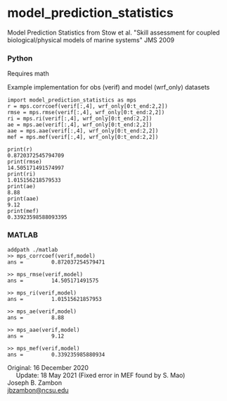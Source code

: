 # model_prediction_statistics
Model Prediction Statistics from Stow et al. "Skill assessment for coupled biological/physical models of marine systems" JMS 2009  

### Python  
Requires math  

Example implementation for obs (verif) and model (wrf_only) datasets  

```
import model_prediction_statistics as mps
r = mps.corrcoef(verif[:,4], wrf_only[0:t_end:2,2])
rmse = mps.rmse(verif[:,4], wrf_only[0:t_end:2,2])
ri = mps.ri(verif[:,4], wrf_only[0:t_end:2,2])
ae = mps.ae(verif[:,4], wrf_only[0:t_end:2,2])
aae = mps.aae(verif[:,4], wrf_only[0:t_end:2,2])
mef = mps.mef(verif[:,4], wrf_only[0:t_end:2,2])

print(r)
0.8720372545794709
print(rmse)
14.505171491574997
print(ri)
1.015156218579533
print(ae)
8.88
print(aae)
9.12
print(mef)
0.33923598588093395
```

### MATLAB  
```
addpath ./matlab
>> mps_corrcoef(verif,model)
ans =         0.872037254579471

>> mps_rmse(verif,model)    
ans =         14.505171491575

>> mps_ri(verif,model)  
ans =         1.01515621857953

>> mps_ae(verif,model)
ans =         8.88

>> mps_aae(verif,model)
ans =         9.12

>> mps_mef(verif,model)
ans =         0.339235985880934
```


Original: 16 December 2020  
     Update: 18 May 2021 (Fixed error in MEF found by S. Mao)  
Joseph B. Zambon  
jbzambon@ncsu.edu
